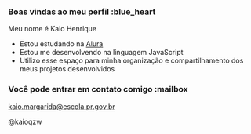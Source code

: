 ### Boas vindas ao meu perfil :blue_heart

Meu nome é Kaio Henrique

- Estou estudando na [Alura](https://www.alura.com.br)
- Estou me desenvolvendo na linguagem JavaScript
- Utilizo esse espaço para minha organização e compartilhamento dos meus projetos desenvolvidos

### Você pode entrar em contato comigo :mailbox

kaio.margarida@escola.pr.gov.br

@kaioqzw

